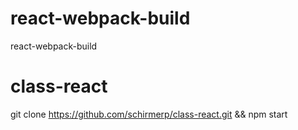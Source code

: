 # react-webpack-build
react-webpack-build

# class-react
git clone https://github.com/schirmerp/class-react.git
&&
npm start
